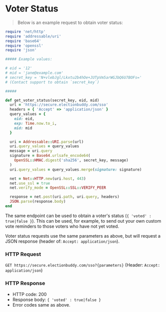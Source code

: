 # Voter Status

> Below is an example request to obtain voter status:

```ruby
require 'net/http'
require 'addressable/uri'
require 'base64'
require 'openssl'
require 'json'

##### Example values:

# eid = '12'
# mid = 'jane@example.com'
# secret_key = 'N+vlebJgl/Lkxtu2b4hOe+JUTpVm5arWGJbQ6U7BOFs='
# (Contact support to obtain `secret_key`)

#####

def get_voter_status(secret_key, eid, mid)
  url = 'https://secure.electionbuddy.com/sso'
  headers = { 'Accept' => 'application/json' }
  query_values = {
    eid: eid,
    exp: Time.now.to_i,
    mid: mid
  }

  uri = Addressable::URI.parse(url)
  uri.query_values = query_values
  message = uri.query
  signature = Base64.urlsafe_encode64(
    OpenSSL::HMAC.digest('sha256', secret_key, message)
  )
  uri.query_values = query_values.merge(signature: signature)

  net = Net::HTTP.new(uri.host, 443)
  net.use_ssl = true
  net.verify_mode = OpenSSL::SSL::VERIFY_PEER

  response = net.post(uri.path, uri.query, headers)
  JSON.parse(response.body)
end
```

The same endpoint can be used to obtain a voter's status (`{ 'voted' : true|false }`). This can be used, for example, to send out your own custom vote reminders to those voters who have not yet voted.

Voter status requests use the same parameters as above, but will request a JSON response (header of: `Accept: application/json`).

### HTTP Request

`GET https://secure.electionbuddy.com/sso?{parameters}` (Header: `Accept: application/json`)

### HTTP Response

* HTTP code: 200
* Response body: `{ 'voted' : true|false }`
* Error codes same as above.
